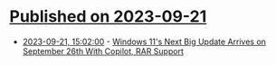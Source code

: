 # [Published on 2023-09-21](index.md)

* [2023-09-21, 15:02:00](https://tech.slashdot.org/story/23/09/21/152211/windows-11s-next-big-update-arrives-on-september-26th-with-copilot-rar-support?utm_source=rss1.0mainlinkanon&utm_medium=feed) - [Windows 11's Next Big Update Arrives on September 26th With Copilot, RAR Support](https://tech.slashdot.org/story/23/09/21/152211/windows-11s-next-big-update-arrives-on-september-26th-with-copilot-rar-support?utm_source=rss1.0mainlinkanon&utm_medium=feed)
